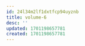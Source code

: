 ```yaml
---
id: 24l34m2lf1dxtfcp94uyznb
title: volume-6
desc: ''
updated: 1701198657781
created: 1701198657781
---
```

